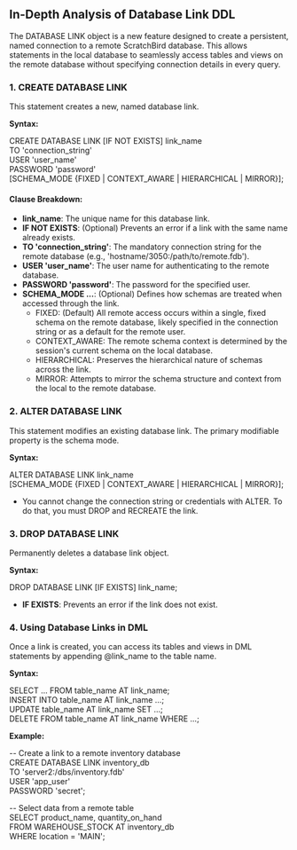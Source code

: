 ## **In-Depth Analysis of Database Link DDL**

The DATABASE LINK object is a new feature designed to create a persistent, named connection to a remote ScratchBird database. This allows statements in the local database to seamlessly access tables and views on the remote database without specifying connection details in every query.

### **1\. CREATE DATABASE LINK**

This statement creates a new, named database link.

**Syntax:**

CREATE DATABASE LINK \[IF NOT EXISTS\] link\_name  
    TO 'connection\_string'  
    USER 'user\_name'  
    PASSWORD 'password'  
    \[SCHEMA\_MODE {FIXED | CONTEXT\_AWARE | HIERARCHICAL | MIRROR}\];

#### **Clause Breakdown:**

* **link\_name**: The unique name for this database link.  
* **IF NOT EXISTS**: (Optional) Prevents an error if a link with the same name already exists.  
* **TO 'connection\_string'**: The mandatory connection string for the remote database (e.g., 'hostname/3050:/path/to/remote.fdb').  
* **USER 'user\_name'**: The user name for authenticating to the remote database.  
* **PASSWORD 'password'**: The password for the specified user.  
* **SCHEMA\_MODE ...**: (Optional) Defines how schemas are treated when accessed through the link.  
  * FIXED: (Default) All remote access occurs within a single, fixed schema on the remote database, likely specified in the connection string or as a default for the remote user.  
  * CONTEXT\_AWARE: The remote schema context is determined by the session's current schema on the local database.  
  * HIERARCHICAL: Preserves the hierarchical nature of schemas across the link.  
  * MIRROR: Attempts to mirror the schema structure and context from the local to the remote database.

### **2\. ALTER DATABASE LINK**

This statement modifies an existing database link. The primary modifiable property is the schema mode.

**Syntax:**

ALTER DATABASE LINK link\_name  
    \[SCHEMA\_MODE {FIXED | CONTEXT\_AWARE | HIERARCHICAL | MIRROR}\];

* You cannot change the connection string or credentials with ALTER. To do that, you must DROP and RECREATE the link.

### **3\. DROP DATABASE LINK**

Permanently deletes a database link object.

**Syntax:**

DROP DATABASE LINK \[IF EXISTS\] link\_name;

* **IF EXISTS**: Prevents an error if the link does not exist.

### **4\. Using Database Links in DML**

Once a link is created, you can access its tables and views in DML statements by appending @link\_name to the table name.

**Syntax:**

SELECT ... FROM table\_name AT link\_name;  
INSERT INTO table\_name AT link\_name ...;  
UPDATE table\_name AT link\_name SET ...;  
DELETE FROM table\_name AT link\_name WHERE ...;

**Example:**

\-- Create a link to a remote inventory database  
CREATE DATABASE LINK inventory\_db  
    TO 'server2:/dbs/inventory.fdb'  
    USER 'app\_user'  
    PASSWORD 'secret';

\-- Select data from a remote table  
SELECT product\_name, quantity\_on\_hand  
FROM WAREHOUSE\_STOCK AT inventory\_db  
WHERE location \= 'MAIN';  
